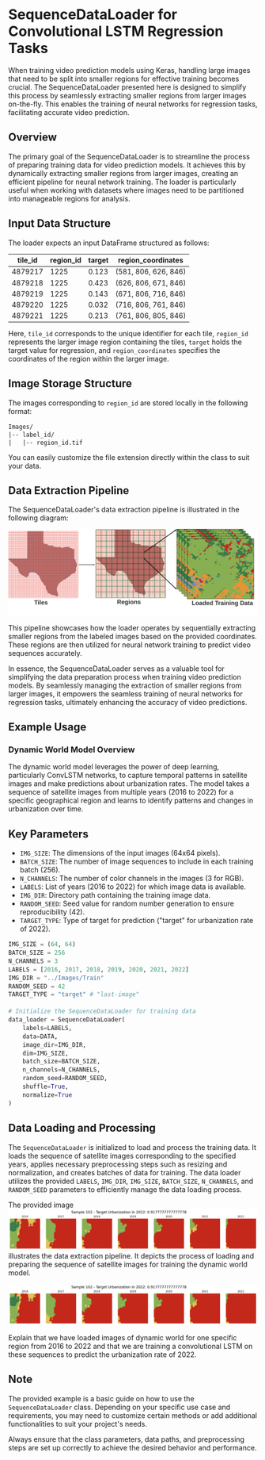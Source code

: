 # SequenceDataLoader for Convolutional LSTM Regression Tasks

When training video prediction models using Keras, handling large images that need to be split into smaller regions for effective training becomes crucial. The SequenceDataLoader presented here is designed to simplify this process by seamlessly extracting smaller regions from larger images on-the-fly. This enables the training of neural networks for regression tasks, facilitating accurate video prediction.

## Overview

The primary goal of the SequenceDataLoader is to streamline the process of preparing training data for video prediction models. It achieves this by dynamically extracting smaller regions from larger images, creating an efficient pipeline for neural network training. The loader is particularly useful when working with datasets where images need to be partitioned into manageable regions for analysis.

## Input Data Structure

The loader expects an input DataFrame structured as follows:

| tile_id  | region_id | target | region_coordinates   |
|----------|-----------|--------|----------------------|
| 4879217  | 1225      | 0.123    | (581, 806, 626, 846) |
| 4879218  | 1225      | 0.423    | (626, 806, 671, 846) |
| 4879219  | 1225      | 0.143    | (671, 806, 716, 846) |
| 4879220  | 1225      | 0.032    | (716, 806, 761, 846) |
| 4879221  | 1225      | 0.213    | (761, 806, 805, 846) |

Here, `tile_id` corresponds to the unique identifier for each tile, `region_id` represents the larger image region containing the tiles, `target` holds the target value for regression, and `region_coordinates` specifies the coordinates of the region within the larger image.

## Image Storage Structure

The images corresponding to `region_id` are stored locally in the following format:

```
Images/
|-- label_id/
|   |-- region_id.tif
```

You can easily customize the file extension directly within the class to suit your data.

## Data Extraction Pipeline

The SequenceDataLoader's data extraction pipeline is illustrated in the following diagram:

![DataExtractionPipeline](https://github.com/victor-radermecker/SequenceDataLoader/blob/main/img/diagram.png?raw=true)

This pipeline showcases how the loader operates by sequentially extracting smaller regions from the labeled images based on the provided coordinates. These regions are then utilized for neural network training to predict video sequences accurately.

In essence, the SequenceDataLoader serves as a valuable tool for simplifying the data preparation process when training video prediction models. By seamlessly managing the extraction of smaller regions from larger images, it empowers the seamless training of neural networks for regression tasks, ultimately enhancing the accuracy of video predictions.


## Example Usage

### Dynamic World Model Overview

The dynamic world model leverages the power of deep learning, particularly ConvLSTM networks, to capture temporal patterns in satellite images and make predictions about urbanization rates. The model takes a sequence of satellite images from multiple years (2016 to 2022) for a specific geographical region and learns to identify patterns and changes in urbanization over time.

## Key Parameters

- `IMG_SIZE`: The dimensions of the input images (64x64 pixels).
- `BATCH_SIZE`: The number of image sequences to include in each training batch (256).
- `N_CHANNELS`: The number of color channels in the images (3 for RGB).
- `LABELS`: List of years (2016 to 2022) for which image data is available.
- `IMG_DIR`: Directory path containing the training image data.
- `RANDOM_SEED`: Seed value for random number generation to ensure reproducibility (42).
- `TARGET_TYPE`: Type of target for prediction ("target" for urbanization rate of 2022).

```python
IMG_SIZE = (64, 64)
BATCH_SIZE = 256
N_CHANNELS = 3
LABELS = [2016, 2017, 2018, 2019, 2020, 2021, 2022]
IMG_DIR = "../Images/Train"
RANDOM_SEED = 42
TARGET_TYPE = "target" # "last-image"

# Initialize the SequenceDataLoader for training data
data_loader = SequenceDataLoader(
    labels=LABELS,
    data=DATA,
    image_dir=IMG_DIR,
    dim=IMG_SIZE,
    batch_size=BATCH_SIZE,
    n_channels=N_CHANNELS,
    random_seed=RANDOM_SEED,
    shuffle=True,
    normalize=True
)
```

## Data Loading and Processing

The `SequenceDataLoader` is initialized to load and process the training data. It loads the sequence of satellite images corresponding to the specified years, applies necessary preprocessing steps such as resizing and normalization, and creates batches of data for training. The data loader utilizes the provided `LABELS`, `IMG_DIR`, `IMG_SIZE`, `BATCH_SIZE`, `N_CHANNELS`, and `RANDOM_SEED` parameters to efficiently manage the data loading process.

The provided image ![DataExtractionPipeline](https://github.com/victor-radermecker/SequenceDataLoader/blob/main/img/example.png?raw=true) illustrates the data extraction pipeline. It depicts the process of loading and preparing the sequence of satellite images for training the dynamic world model.



![DataExtractionPipeline](https://github.com/victor-radermecker/SequenceDataLoader/blob/main/img/example.png?raw=true)

Explain that we have loaded images of dynamic world for one specific region from 2016 to 2022 and that we are training a convolutional LSTM on these sequences to predict the urbanization rate of 2022. 


## Note

The provided example is a basic guide on how to use the `SequenceDataLoader` class. Depending on your specific use case and requirements, you may need to customize certain methods or add additional functionalities to suit your project's needs.

Always ensure that the class parameters, data paths, and preprocessing steps are set up correctly to achieve the desired behavior and performance.
